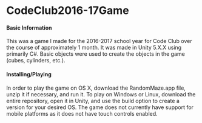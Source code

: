 # CodeClub2016-17Game
#### Basic Information
This was a game I made for the 2016-2017 school year for Code Club over the course of approximately 1 month. It was made in Unity 5.X.X using primarily C#. Basic objects were used to create the objects in the game (cubes, cylinders, etc.). 

#### Installing/Playing
In order to play the game on OS X, download the RandomMaze.app file, unzip it if necessary, and run it. To play on Windows or Linux, download the entire repository, open it in Unity, and use the build option to create a version for your desired OS. The game does not currently have support for mobile platforms as it does not have touch controls enabled. 
